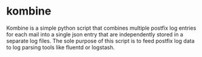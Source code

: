 # kombine
Kombine is a simple python script that combines multiple postfix log entries for each mail into a single json entry that are independently stored in a separate log files. The sole purpose of this script is to feed postfix log data to log parsing tools like fluentd or logstash.
